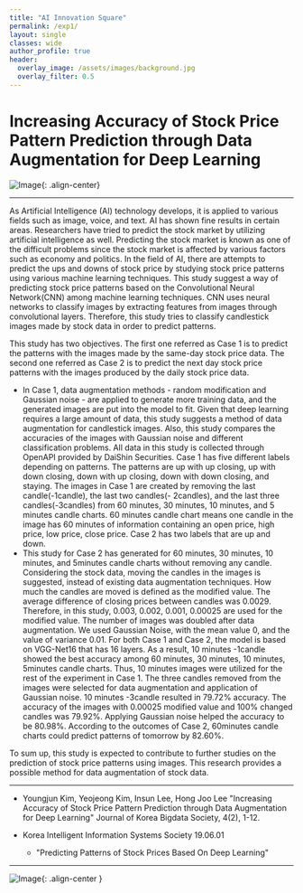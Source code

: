 ```yaml
---  
title: "AI Innovation Square"
permalink: /exp1/
layout: single
classes: wide
author_profile: true
header:
  overlay_image: /assets/images/background.jpg
  overlay_filter: 0.5
---
```

  

# Increasing Accuracy of Stock Price Pattern Prediction through Data Augmentation for Deep Learning

![Image](https://haribojun.github.io/assets/images/exp_1.png){: .align-center}


---
  
As Artificial Intelligence (AI) technology develops, it is applied to various fields such as image, voice, and text. AI has shown fine results in certain areas. Researchers have tried to predict the stock market by utilizing artificial intelligence as well. Predicting the stock market is known as one of the difficult problems since the stock market is affected by various factors such as economy and politics. In the field of AI, there are attempts to predict the ups and downs of stock price by studying stock price patterns using various machine learning techniques. This study suggest a way of predicting stock price patterns based on the Convolutional Neural Network(CNN) among machine learning techniques. CNN uses neural networks to classify images by extracting features from images through convolutional layers. Therefore, this study tries to classify candlestick images made by stock data in order to predict patterns. 

This study has two objectives. The first one referred as Case 1 is to predict the patterns with the images made by the same-day stock price data. The second one referred as Case 2 is to predict the next day stock price patterns with the images produced by the daily stock price data. 
- In Case 1, data augmentation methods - random modification and Gaussian noise - are applied to generate more training data, and the generated images are put into the model to fit. Given that deep learning requires a large amount of data, this study suggests a method of data augmentation for candlestick images. Also, this study compares the accuracies of the images with Gaussian noise and different classification problems. All data in this study is collected through OpenAPI provided by DaiShin Securities. Case 1 has five different labels depending on patterns. The patterns are up with up closing, up with down closing, down with up closing, down with down closing, and staying. The images in Case 1 are created by removing the last candle(-1candle), the last two candles(- 2candles), and the last three candles(-3candles) from 60 minutes, 30 minutes, 10 minutes, and 5 minutes candle charts. 60 minutes candle chart means one candle in the image has 60 minutes of information containing an open price, high price, low price, close price. Case 2 has two labels that are up and down. 
- This study for Case 2 has generated for 60 minutes, 30 minutes, 10 minutes, and 5minutes candle charts without removing any candle. Considering the stock data, moving the candles in the images is suggested, instead of existing data augmentation techniques. How much the candles are moved is defined as the modified value. The average difference of closing prices between candles was 0.0029. Therefore, in this study, 0.003, 0.002, 0.001, 0.00025 are used for the modified value. The number of images was doubled after data augmentation. We used Gaussian Noise, with the mean value 0, and the value of variance 0.01. For both Case 1 and Case 2, the model is based on VGG-Net16 that has 16 layers. As a result, 10 minutes -1candle showed the best accuracy among 60 minutes, 30 minutes, 10 minutes, 5minutes candle charts. Thus, 10 minutes images were utilized for the rest of the experiment in Case 1. The three candles removed from the images were selected for data augmentation and application of Gaussian noise. 10 minutes -3candle resulted in 79.72% accuracy. The accuracy of the images with 0.00025 modified value and 100% changed candles was 79.92%. Applying Gaussian noise helped the accuracy to be 80.98%. According to the outcomes of Case 2, 60minutes candle charts could predict patterns of tomorrow by 82.60%. 

To sum up, this study is expected to contribute to further studies on the prediction of stock price patterns using images. This research provides a possible method for data augmentation of stock data.

---

- Youngjun Kim, Yeojeong Kim, Insun Lee, Hong Joo Lee "Increasing Accuracy of Stock Price Pattern Prediction through Data Augmentation for Deep Learning" Journal of Korea Bigdata Society, 4(2), 1-12.

- Korea Intelligent Information Systems Society 19.06.01
  - "Predicting Patterns of Stock Prices Based On Deep Learning"

---
![Image](https://haribojun.github.io/assets/images/exp_1-2.png){: .align-center }




